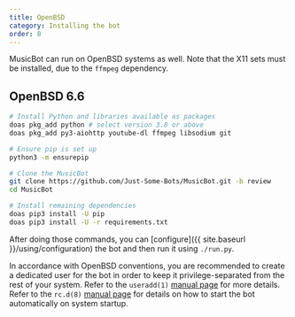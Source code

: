 ```yaml
---
title: OpenBSD
category: Installing the bot
order: 8
---
```

MusicBot can run on OpenBSD systems as well. Note that the X11 sets must be installed, due to the `ffmpeg` dependency.

## OpenBSD 6.6

~~~bash
# Install Python and libraries available as packages
doas pkg_add python # select version 3.8 or above
doas pkg_add py3-aiohttp youtube-dl ffmpeg libsodium git

# Ensure pip is set up
python3 -m ensurepip

# Clone the MusicBot
git clone https://github.com/Just-Some-Bots/MusicBot.git -b review
cd MusicBot

# Install remaining dependencies
doas pip3 install -U pip
doas pip3 install -U -r requirements.txt
~~~

After doing those commands, you can [configure]({{ site.baseurl }}/using/configuration) the bot and then run it using `./run.py`.

In accordance with OpenBSD conventions, you are recommended to create a dedicated user for the bot in order to keep it privilege-separated from the rest of your system. Refer to the `useradd(1)` [manual page](https://man.openbsd.org/useradd) for more details. Refer to the `rc.d(8)` [manual page](https://man.openbsd.org/rc.d) for details on how to start the bot automatically on system startup.
